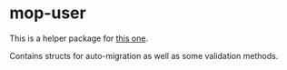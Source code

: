 # mop-user

This is a helper package for [this one](https://github.com/croatiangrn/mop).

Contains structs for auto-migration as well as some validation methods.